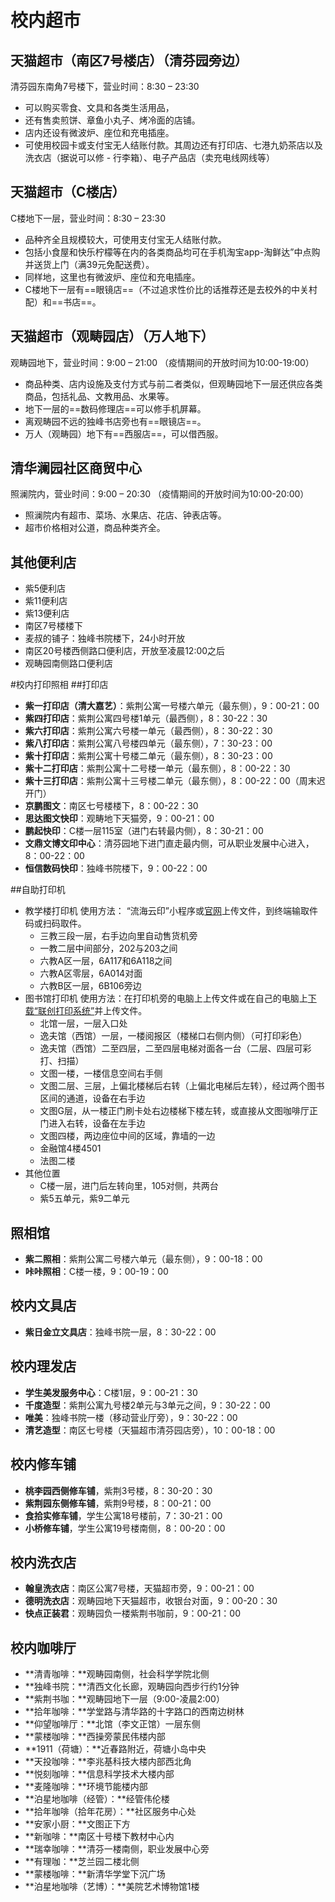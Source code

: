 # 校内超市

## 天猫超市（南区7号楼店）（清芬园旁边）

清芬园东南角7号楼下，营业时间：8:30 – 23:30

* 可以购买零食、文具和各类生活用品，
* 还有售卖煎饼、章鱼小丸子、烤冷面的店铺。
* 店内还设有微波炉、座位和充电插座。
* 可使用校园卡或支付宝无人结账付款。其周边还有打印店、七港九奶茶店以及洗衣店（据说可以修 - 行李箱）、电子产品店（卖充电线网线等）

## 天猫超市（C楼店）

C楼地下一层，营业时间：8:30 – 23:30

* 品种齐全且规模较大，可使用支付宝无人结账付款。
* 包括小食屋和快乐柠檬等在内的各类商品均可在手机淘宝app-淘鲜达”中点购并送货上门（满39元免配送费）。  
* 同样地，这里也有微波炉、座位和充电插座。
* C楼地下一层有==眼镜店==（不过追求性价比的话推荐还是去校外的中关村配）和==书店==。

## 天猫超市（观畴园店）（万人地下）

观畴园地下，营业时间：9:00 – 21:00
（疫情期间的开放时间为10:00-19:00）

* 商品种类、店内设施及支付方式与前二者类似，但观畴园地下一层还供应各类商品，包括礼品、文教用品、水果等。
* 地下一层的==数码修理店==可以修手机屏幕。
* 离观畴园不远的独峰书店旁也有==眼镜店==。
* 万人（观畴园）地下有==西服店==，可以借西服。

## 清华澜园社区商贸中心

照澜院内，营业时间：9:00 – 20:30
（疫情期间的开放时间为10:00-20:00）

* 照澜院内有超市、菜场、水果店、花店、钟表店等。
* 超市价格相对公道，商品种类齐全。

## 其他便利店

* 紫5便利店
* 紫11便利店
* 紫13便利店
* 南区7号楼楼下
* 麦叔的铺子：独峰书院楼下，24小时开放
* 南区20号楼西侧路口便利店，开放至凌晨12:00之后
* 观畴园南侧路口便利店

\#校内打印照相
\##打印店

* **紫一打印店（清大嘉艺）**：紫荆公寓一号楼六单元（最东侧），9：00-21：00
* **紫四打印店**：紫荆公寓四号楼1单元（最西侧），8：30-22：30
* **紫六打印店**：紫荆公寓六号楼一单元（最西侧），8：30-22：30
* **紫八打印店**：紫荆公寓八号楼四单元（最东侧），7：30-23：00
* **紫十打印店**：紫荆公寓十号楼二单元（最东侧），8：30-23：00
* **紫十二打印店**：紫荆公寓十二号楼一单元（最东侧），8：00-22：30
* **紫十三打印店**：紫荆公寓十三号楼二单元（最东侧），8：00-22：00（周末迟开门）
* **京鹏图文**：南区七号楼楼下，8：00-22：30
* **思达图文快印**：观畴地下天猫旁，9：00-21：00
* **鹏起快印**：C楼一层115室（进门右转最内侧），8：30-21：00
* **文鼎文博文印中心**：清芬园地下进门直走最内侧，可从职业发展中心进入，8：00-22：00
* **恒信数码快印**：独峰书院楼下，9：00-22：00

\##自助打印机

* 教学楼打印机
  使用方法： “流海云印”小程序或[官网](http://newhigh.net/print)上传文件，到终端输取件码或扫码取件。
  * 三教三段一层，右手边向里自动售货机旁
  * 一教二层中间部分，202与203之间
  * 六教A区一层，6A117和6A118之间
  * 六教A区零层，6A014对面
  * 六教B区一层，6B106旁边
* 图书馆打印机
  使用方法：在打印机旁的电脑上上传文件或在自己的电脑上[下载“联创打印系统”](http://unifound.lib.tsinghua.edu.cn/index.html)并上传文件。
  * 北馆一层，一层入口处
  * 逸夫馆（西馆）一层，一楼阅报区（楼梯口右侧内侧）（可打印彩色）
  * 逸夫馆（西馆）二至四层，二至四层电梯对面各一台（二层、四层可彩打、扫描）
  * 文图一楼，一楼信息空间右手侧
  * 文图二层、三层，上偏北楼梯后右转（上偏北电梯后左转），经过两个图书区间的通道，设备在右手边
  * 文图G层，从一楼正门刷卡处右边楼梯下楼左转，或直接从文图咖啡厅正门进入右转，设备在左手边
  * 文图四楼，两边座位中间的区域，靠墙的一边
  * 金融馆4楼4501
  * 法图二楼
* 其他位置
  * C楼一层，进门后左转向里，105对侧，共两台
  * 紫5五单元，紫9二单元

## 照相馆

* **紫二照相**：紫荆公寓二号楼六单元（最东侧），9：00-18：00
* **咔咔照相**：C楼一楼，9：00-19：00

## 校内文具店

* **紫日金立文具店**：独峰书院一层，8：30-22：00

## 校内理发店

* **学生美发服务中心**：C楼1层，9：00-21：30
* **千度造型**：紫荆公寓九号楼2单元与3单元之间，9：30-22：00
* **唯美**：独峰书院一楼（移动营业厅旁），9：30-22：00
* **清艺造型**：南区七号楼（天猫超市清芬园店旁），10：00-18：00

## 校内修车铺

* **桃李园西侧修车铺**，紫荆3号楼，8：30-20：30
* **紫荆园东侧修车铺**，紫荆9号楼，8：00-21：00
* **食拾实修车铺**，学生公寓18号楼前，7：30-21：00
* **小桥修车铺**，学生公寓19号楼南侧，8：00-20：00

## 校内洗衣店

* **翰皇洗衣店**：南区公寓7号楼，天猫超市旁，9：00-21：00
* **德明洗衣店**：观畴园地下天猫超市，收银台对面，9：00-20：30
* **快点正装君**：观畴园负一楼紫荆书咖前，9：00-21：00

## 校内咖啡厅

* **清青咖啡：**观畴园南侧，社会科学学院北侧
* **独峰书院：**清西文化长廊，观畴园向西步行约1分钟
* **紫荆书咖：**观畴园地下一层（9:00-凌晨2:00）
* **拾年咖啡：**学堂路与清华路的十字路口的西南边树林
* **仰望咖啡厅：**北馆（李文正馆）一层东侧
* **蒙楼咖啡：**西操旁蒙民伟楼内部
* **1911（荷塘）：**近春路附近，荷塘小岛中央
* **天投咖啡：**李兆基科技大楼内部西北角
* **悦刻咖啡：**信息科学技术大楼内部
* **麦隆咖啡：**环境节能楼内部
* **泊星地咖啡（经管）：**经管伟伦楼
* **拾年咖啡（拾年花房）：**社区服务中心处
* **安家小厨：**文图正下方
* **新咖啡：**南区十号楼下教材中心内
* **瑞幸咖啡：**清芬一楼南侧，职业发展中心旁
* **有理咖：**芝兰园二楼北侧
* **蒙楼咖啡：**新清华学堂下沉广场
* **泊星地咖啡（艺博）：**美院艺术博物馆1楼

